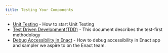 ```yaml
---
title: Testing Your Components
---
```


*   [Unit Testing](./unit-testing/index.md) - How to start Unit Testing
*   [Test Driven Development(TDD)](./test-driven-development/index.md) - This document describes the test-first methodology
*   [Debug Accessibility in Enact](./debug-aria/index.md) - How to debug accessibility in Enact app and sampler
we aspire to on the Enact team.
